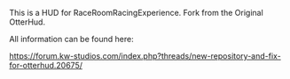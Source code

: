 This is a HUD for RaceRoomRacingExperience. Fork from the Original OtterHud.

All information can be found here:

https://forum.kw-studios.com/index.php?threads/new-repository-and-fix-for-otterhud.20675/
